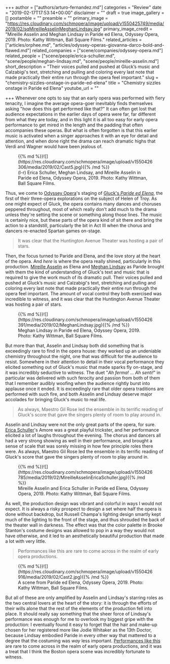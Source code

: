 +++
author = ["authors/arturo-fernandez.md"]
categories = "Review"
date = "2019-02-17T17:53:14+00:00"
disclaimer = ""
draft = true
image_gallery = []
postamble = ""
preamble = ""
primary_image = "https://res.cloudinary.com/schmopera/image/upload/v1550425749/media/2019/02/sqMireilleAsselinMeghanLindsay.jpg"
primary_image_credit = "Mireille Asselin and Meghan Lindsay in Paride ed Elena, Odyssey Opera, 2019. Photo: Kathy Wittman, Ball Square Films."
related_articles = ["articles/orphee.md", "articles/odyssey-operas-giovanna-darco-bold-and-flawed.md"]
related_companies = ["scene/companies/odyssey-opera.md"]
related_people = ["scene/people/erica-schuller.md", "scene/people/meghan-lindsay.md", "scene/people/mireille-asselin.md"]
short_description = "Their voices pulled and pushed at Gluck’s music and Calzabigi's text, stretching and pulling and coloring every last note that made practically their entire run through the opera feel important."
slug = "chemistry-sizzles-onstage-in-paride-ed-elena"
title = "Chemistry sizzles onstage in Paride ed Elena"
youtube_url = ""

+++
Whenever one opts to say that an early opera was performed with fiery tenacity, I imagine the average opera-goer inevitably finds themselves asking "how does this get performed like that?" It can often get lost that audience expectations in the earlier days of opera were far, far different from what they are today, and in this light it is all too easy for early opera performance to get mired in the length and the padding that often accompanies these operas. But what is often forgotten is that this earlier music is activated when a singer approaches it with an eye for detail and attention, and when done right the drama can reach dramatic highs that Verdi and Wagner would have been jealous of.

<figure data-type="image">{{% md %}}![](https://res.cloudinary.com/schmopera/image/upload/v1550426306/media/2019/02/Cast5.jpg){{% /md %}}

<figcaption>(l-r) Erica Schuller, Meghan Lindsay, and Mireille Asselin in Paride ed Elena, Odyssey Opera, 2019. Photo: Kathy Wittman, Ball Square Films.</figcaption>

</figure>

Thus, we come to [Odyssey Opera](/scene/companies/odyssey-opera/)'s staging of [Gluck's _Paride ed Elena_](https://www.odysseyopera.org/2019-gluck-paride-ed-elena/), the first of their three-opera explorations on the subject of Helen of Troy. As one might expect of Gluck, the opera contains many dances and choruses peppered throughout, most of which really don't add much to the drama unless they're setting the scene or something along those lines. The music is certainly nice, but these parts of the opera kind of sit there and bring the action to a standstill, particularly the bit in Act III when the chorus and dancers re-enacted Spartan games on-stage.

> It was clear that the Huntington Avenue Theater was hosting a pair of stars.

Then, the focus turned to Paride and Elena, and the love story at the heart of the opera. And _here_ is where the opera really shined, particularly in this production. [Mireille Asselin](/scene/people/mireille-asselin/) as Elena and [Meghan Lindsay](/scene/people/meghan-lindsay/) as Paride brought with them the kind of understanding of Gluck's text and music that is required to give the work much of its dramatic pull. Their voices pulled and pushed at Gluck’s music and Calzabigi's text, stretching and pulling and coloring every last note that made practically their entire run through the opera feel important. The amount of vocal control they both exercised was incredible to witness, and it was clear that the Huntington Avenue Theater was hosting a pair of stars.

<figure data-type="image">{{% md %}}![](https://res.cloudinary.com/schmopera/image/upload/v1550426391/media/2019/02/MeghanLindsay.jpg){{% /md %}}

<figcaption>Meghan Lindsay in Paride ed Elena, Odyssey Opera, 2019. Photo: Kathy Wittman, Ball Square Films.</figcaption>

</figure>

But more than that, Asselin and Lindsay both did something that is exceedingly rare to find in the opera house: they worked up an undeniable chemistry throughout the night, one that was difficult for the audience to resist. Somewhere in their attention to detail in their vocal performance they elicited something out of Gluck's music that made sparks fly on-stage, and it was incredibly seductive to witness. The duet "_Ah ferma! … Ah senti!_" in particular was delivered with such ferocity and passion from both of them that I remember audibly woofing when the audience rightly burst into applause once it ended. It is exceedingly rare that older opera traditions are performed with such fire, and both Asselin and Lindsay deserve major accolades for bringing Gluck's music to real life.

> As always, Maestro Gil Rose led the ensemble in its terrific reading of Gluck's score that gave the singers plenty of room to play around in.

Asselin and Lindsay were not the only great parts of the opera, for sure. [Erica Schuller](/scene/people/erica-schuller/)'s Amore was a great playful trickster, and her performance elicited a lot of laughs throughout the evening. The chorus and dancers all had a very strong showing as well in their performance, and brought a sense of scale that was sorely missing in how few principle roles there were. As always, Maestro Gil Rose led the ensemble in its terrific reading of Gluck's score that gave the singers plenty of room to play around in.

<figure data-type="image">{{% md %}}![](https://res.cloudinary.com/schmopera/image/upload/v1550426785/media/2019/02/MireilleAsselinEricaSchuller.jpg){{% /md %}}

<figcaption>Mireille Asselin and Erica Schuller in Paride ed Elena, Odyssey Opera, 2019. Photo: Kathy Wittman, Ball Square Films.</figcaption>

</figure>

As well, the production design was vibrant and colorful in ways I would not expect. It is always a risky prospect to design a set where half the opera is done without backdrop, but Russell Champa's lighting design smartly kept much of the lighting to the front of the stage, and thus shrouded the back of the theater wall in darkness. The effect was that the color palette in Brooke Stanton's costume designs was allowed to pop in a way they would not have otherwise, and it led to an aesthetically beautiful production that made a lot with very little.

> Performances like this are rare to come across in the realm of early opera productions.

<figure data-type="image">{{% md %}}![](https://res.cloudinary.com/schmopera/image/upload/v1550426916/media/2019/02/Cast2.jpg){{% /md %}}

<figcaption>A scene from Paride ed Elena, Odyssey Opera, 2019. Photo: Kathy Wittman, Ball Square Films.</figcaption>

</figure>

But all of these are only amplified by Asselin and Lindsay's starring roles as the two central lovers at the heart of the story: it is through the efforts of their wills alone that the rest of the elements of the production fell into place. It should really say something that the sheer force of Lindsay's performance was enough for me to overlook my biggest gripe with the production: I eventually found it easy to forget that the hair and make-up chosen for her registered more like Jodie Whitaker as the 13th Doctor, because Lindsay embodied Paride in every other way that mattered to a degree that the costuming was _way_ less important. [Performances like this](https://www.odysseyopera.org/2019-gluck-paride-ed-elena/) are rare to come across in the realm of early opera productions, and it was a treat that I think the Boston opera scene was incredibly fortunate to witness.